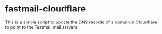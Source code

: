 # fastmail-cloudflare

This is a simple script to update the DNS records of a domain in Cloudflare to point to the Fastmail mail servers.
